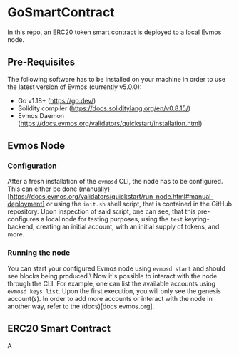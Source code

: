 # GoSmartContract
In this repo, an ERC20 token smart contract is deployed to a local Evmos node.

## Pre-Requisites
The following software has to be installed on your machine in order to use the 
latest version of Evmos (currently v5.0.0):
- Go v1.18+ (https://go.dev/)
- Solidity compiler (https://docs.soliditylang.org/en/v0.8.15/)
- Evmos Daemon (https://docs.evmos.org/validators/quickstart/installation.html)

## Evmos Node
### Configuration
After a fresh installation of the `evmosd` CLI, the node has to be configured. 
This can either be done (manually)[https://docs.evmos.org/validators/quickstart/run_node.html#manual-deployment] 
or using the `init.sh` shell script, that is contained in the GitHub repository. 
Upon inspection of said script, one can see, that this pre-configures a local
node for testing purposes, using the `test` keyring-backend, creating an initial
account, with an initial supply of tokens, and more.

### Running the node
You can start your configured Evmos node using `evmosd start` and should see blocks 
being produced.\\
Now it's possible to interact with the node through the CLI. For example, one can
list the available accounts using `evmosd keys list`. Upon the first execution, 
you will only see the genesis account(s).
In order to add more accounts or interact with the node in another way, refer to the
(docs)[docs.evmos.org].

## ERC20 Smart Contract
A 
